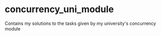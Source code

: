 # concurrency_uni_module

Contains my solutions to the tasks given by my university's concurrency module
